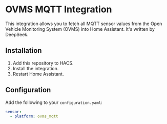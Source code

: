 # OVMS MQTT Integration

This integration allows you to fetch all MQTT sensor values from the Open Vehicle Monitoring System (OVMS) into Home Assistant.
It's written by DeepSeek.

## Installation

1. Add this repository to HACS.
2. Install the integration.
3. Restart Home Assistant.

## Configuration

Add the following to your `configuration.yaml`:

```yaml
sensor:
  - platform: ovms_mqtt
